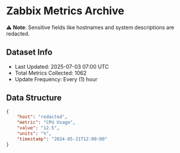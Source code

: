 # Zabbix Metrics Archive

⚠️ **Note**: Sensitive fields like hostnames and system descriptions are redacted.

## Dataset Info
- Last Updated: 2025-07-03 07:00 UTC
- Total Metrics Collected: 1062
- Update Frequency: Every (1) hour

## Data Structure
```json
{
    "host": "redacted",
    "metric": "CPU Usage",
    "value": "12.5",
    "units": "%",
    "timestamp": "2024-05-21T12:00:00"
}
```
